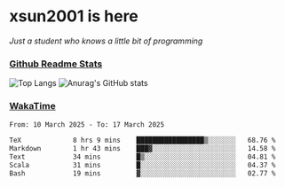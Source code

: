# xsun2001 is here

*Just a student who knows a little bit of programming*

### [Github Readme Stats](https://github.com/anuraghazra/github-readme-stats)

![Top Langs](https://github-readme-stats.vercel.app/api/top-langs/?username=xsun2001&layout=compact&theme=radical) ![Anurag's GitHub stats](https://github-readme-stats.vercel.app/api?username=xsun2001&show_icons=true&theme=radical)

### [WakaTime](https://wakatime.com)

<!--START_SECTION:waka-->

```txt
From: 10 March 2025 - To: 17 March 2025

TeX             8 hrs 9 mins    █████████████████▒░░░░░░░   68.76 %
Markdown        1 hr 43 mins    ███▓░░░░░░░░░░░░░░░░░░░░░   14.58 %
Text            34 mins         █▒░░░░░░░░░░░░░░░░░░░░░░░   04.81 %
Scala           31 mins         █░░░░░░░░░░░░░░░░░░░░░░░░   04.37 %
Bash            19 mins         ▓░░░░░░░░░░░░░░░░░░░░░░░░   02.77 %
```

<!--END_SECTION:waka-->
